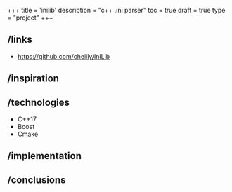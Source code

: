 +++
title = 'inilib'
description = "c++ .ini parser"
toc = true
draft = true
type = "project"
+++

## /links

- https://github.com/cheiily/IniLib

## /inspiration

## /technologies

- C++17
- Boost
- Cmake

## /implementation

## /conclusions

